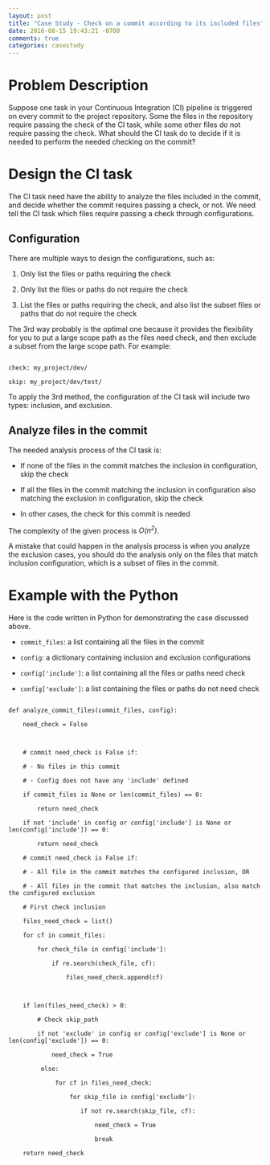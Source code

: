 ```yaml
---
layout: post
title: "Case Study - Check on a commit according to its included files"
date: 2016-08-15 19:43:21 -0700
comments: true
categories: casestudy
---
```


# Problem Description

Suppose one task in your Continuous Integration (CI) pipeline is triggered on every commit to the project repository. Some the files in the repository require passing the check of the CI task, while some other files do not require passing the check. What should the CI task do to decide if it is needed to perform the needed checking on the commit?

# Design the CI task

The CI task need have the ability to analyze the files included in the commit, and decide whether the commit requires passing a check, or not. We need tell the CI task which files require passing a check through configurations.

## Configuration

There are multiple ways to design the configurations, such as:

1. Only list the files or paths requiring the check

2. Only list the files or paths do not require the check

3. List the files or paths requiring the check, and also list the subset files or paths that do not require the check

The 3rd way probably is the optimal one because it provides the flexibility for you to put a large scope path as the files need check, and then exclude a subset from the large scope path. For example:

```

check: my_project/dev/

skip: my_project/dev/test/

```

To apply the 3rd method, the configuration of the CI task will include two types: inclusion, and exclusion.

## Analyze files in the commit

The needed analysis process of the CI task is:

- If none of the files in the commit matches the inclusion in configuration, skip the check

- If all the files in the commit matching the inclusion in configuration also matching the exclusion in configuration, skip the check

- In other cases, the check for this commit is needed

The complexity of the given process is *O(n<sup>2</sup>)*.

A mistake that could happen in the analysis process is when you analyze the exclusion cases, you should do the analysis only on the files that match inclusion configuration, which is a subset of files in the commit.

# Example with the Python

Here is the code written in Python for demonstrating the case discussed above.

- ```commit_files```: a list containing all the files in the commit

- ```config```: a dictionary containing inclusion and exclusion configurations

- ```config['include']```: a list containing all the files or paths need check

- ```config['exclude']```: a list containing the files or paths do not need check

```

def analyze_commit_files(commit_files, config):

    need_check = False    

    

    # commit need_check is False if:    

    # - No files in this commit    

    # - Config does not have any 'include' defined    

    if commit_files is None or len(commit_files) == 0:

        return need_check

    if not 'include' in config or config['include'] is None or len(config['include']) == 0:

        return need_check

    # commit need_check is False if:    

    # - All file in the commit matches the configured inclusion, OR    

    # - All files in the commit that matches the inclusion, also match the configured exclusion    

    # First check inclusion    

    files_need_check = list()

    for cf in commit_files:

        for check_file in config['include']:            

            if re.search(check_file, cf):                            

                files_need_check.append(cf)

    

    if len(files_need_check) > 0:

        # Check skip_path

        if not 'exclude' in config or config['exclude'] is None or len(config['exclude']) == 0:

            need_check = True

         else:

             for cf in files_need_check:

                 for skip_file in config['exclude']:                         

                    if not re.search(skip_file, cf):                       

                        need_check = True

                        break

    return need_check

```


